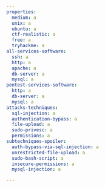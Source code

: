 ```yaml
---
properties:
  medium: a
  unix: a
  ubuntu: a
  ctf-realistic: a
  free: a
  tryhackme: a
all-services-software:
  ssh: a
  http: a
  apache: a
  db-server: a
  mysql: a
pentest-services-software:
  http: a
  db-server: a
  mysql: a
attacks-techniques:
  sql-injection: a
  authentication-bypass: a
  file-upload: a
  sudo-privesc: a
  permissions: a
subtechniques-spoiler:
  auth-bypass-via-sql-injection: a
  unrestricted-file-upload: a
  sudo-bash-script: a
  insecure-permissions: a
  mysql-injection: a

---
```

